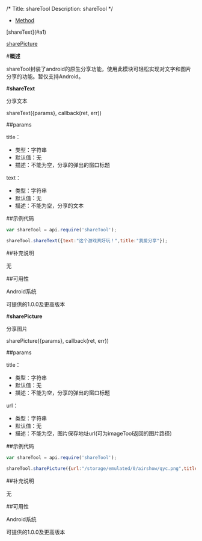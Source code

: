 /*
Title: shareTool
Description: shareTool
*/

<ul id="tab" class="clearfix">
	<li class="active"><a href="#method-content">Method</a></li>
</ul>
<div id="method-content">

<div class="outline">
[shareText](#a1)

[sharePicture](#a2)
</div>

#**概述**

shareTool封装了android的原生分享功能，使用此模块可轻松实现对文字和图片分享的功能。暂仅支持Android。


#**shareText**<div id="a1"></div>

分享文本

shareText({params}, callback(ret, err))

##params

title：

- 类型：字符串
- 默认值：无
- 描述：不能为空，分享的弹出的窗口标题

text：

- 类型：字符串
- 默认值：无
- 描述：不能为空，分享的文本


##示例代码

```js
var shareTool = api.require('shareTool');

shareTool.shareText({text:"这个游戏真好玩！",title:"我爱分享"});

```

##补充说明

无

##可用性

Android系统

可提供的1.0.0及更高版本

#**sharePicture**<div id="a2"></div>

分享图片


sharePicture({params}, callback(ret, err))

##params

title：

- 类型：字符串
- 默认值：无
- 描述：不能为空，分享的弹出的窗口标题

url：

- 类型：字符串
- 默认值：无
- 描述：不能为空，图片保存地址url(可为imageTool返回的图片路径)


##示例代码

```js
var shareTool = api.require('shareTool');

shareTool.sharePicture({url:"/storage/emulated/0/airshow/qyc.png",title:"我爱分享"});
```

##补充说明

无

##可用性

Android系统

可提供的1.0.0及更高版本


